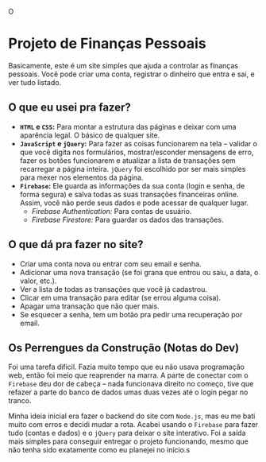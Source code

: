 O

# Projeto de Finanças Pessoais

Basicamente, este é um site simples que ajuda a controlar as finanças pessoais. Você pode criar uma conta, registrar o dinheiro que entra e sai, e ver tudo listado.

## O que eu usei pra fazer?

*   **`HTML` e `CSS`:** Para montar a estrutura das páginas e deixar com uma aparência legal. O básico de qualquer site.
*   **`JavaScript` e `jQuery`:** Para fazer as coisas funcionarem na tela – validar o que você digita nos formulários, mostrar/esconder mensagens de erro, fazer os botões funcionarem e atualizar a lista de transações sem recarregar a página inteira. `jQuery` foi escolhido por ser mais simples para mexer nos elementos da página.
*   **`Firebase`:** Ele guarda as informações da sua conta (login e senha, de forma segura) e salva todas as suas transações financeiras online. Assim, você não perde seus dados e pode acessar de qualquer lugar.
    *   *Firebase Authentication:* Para contas de usuário.
    *   *Firebase Firestore:* Para guardar os dados das transações.

## O que dá pra fazer no site?

*   Criar uma conta nova ou entrar com seu email e senha.
*   Adicionar uma nova transação (se foi grana que entrou ou saiu, a data, o valor, etc.).
*   Ver a lista de todas as transações que você já cadastrou.
*   Clicar em uma transação para editar (se errou alguma coisa).
*   Apagar uma transação que não quer mais.
*   Se esquecer a senha, tem um botão pra pedir uma recuperação por email.

## Os Perrengues da Construção (Notas do Dev)

Foi uma tarefa dificil. Fazia muito tempo que eu não usava programação web, então foi meio que reaprender na marra. A parte de conectar com o `Firebase` deu dor de cabeça – nada funcionava direito no começo, tive que refazer a parte do banco de dados umas duas vezes até o login pegar no tranco.

Minha ideia inicial era fazer o backend do site com `Node.js`, mas eu me bati muito com erros e decidi mudar a rota. Acabei usando o `Firebase` para fazer tudo (contas e dados) e o `jQuery` para deixar o site interativo. Foi a saída mais simples para conseguir entregar o projeto funcionando, mesmo que não tenha sido exatamente como eu planejei no início.s
